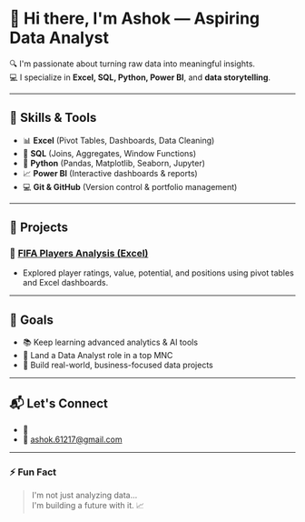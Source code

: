 # 👋 Hi there, I'm Ashok — Aspiring Data Analyst

🔍 I'm passionate about turning raw data into meaningful insights.  
💻 I specialize in **Excel, SQL, Python, Power BI**, and **data storytelling**.

---

## 🧠 Skills & Tools
- 📊 **Excel** (Pivot Tables, Dashboards, Data Cleaning)
- 🧪 **SQL** (Joins, Aggregates, Window Functions)
- 🐍 **Python** (Pandas, Matplotlib, Seaborn, Jupyter)
- 📈 **Power BI** (Interactive dashboards & reports)
- 💻 **Git & GitHub** (Version control & portfolio management)

---

## 🚀 Projects

### 📌 [FIFA Players Analysis (Excel)](https://github.com/YOUR-USERNAME/FIFA-Players-Analysis)
- Explored player ratings, value, potential, and positions using pivot tables and Excel dashboards.

---

## 🎯 Goals
- 📚 Keep learning advanced analytics & AI tools
- 💼 Land a Data Analyst role in a top MNC
- 🧠 Build real-world, business-focused data projects

---

## 📬 Let's Connect
- 🔗 
- 📧 ashok.61217@gmail.com

---

### ⚡ Fun Fact
> I'm not just analyzing data...  
> I'm building a future with it. 📈
